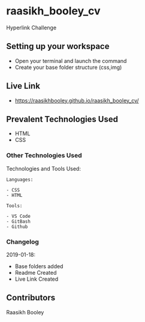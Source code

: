# raasikh_booley_cv

Hyperlink Challenge

## Setting up your workspace

- Open your terminal and launch the command 
- Create your base folder structure (css,img)

## Live Link
- https://raasikhbooley.github.io/raasikh_booley_cv/

## Prevalent Technologies Used

 - HTML
 - CSS
 

### Other Technologies Used

Technologies and Tools Used:

```
Languages:

- CSS
- HTML

```
```
Tools:

- VS Code
- GitBash
- Github

```

### Changelog

2019-01-18:
- Base folders added
- Readme Created
- Live Link Created

## Contributors

Raasikh Booley